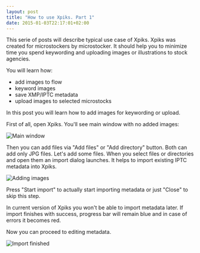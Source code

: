```yaml
---
layout: post
title: "How to use Xpiks. Part 1"
date: 2015-01-03T22:17:01+02:00
---
```


<article class="row">
<section class="small-12 large-8 columns page-content">

This serie of posts will describe typical use case of Xpiks. Xpiks was created for microstockers by microstocker. It should help you to minimize time you spend keywording and uploading images or illustrations to stock agencies.

You will learn how:

- add images to flow
- keyword images
- save XMP/IPTC metadata
- upload images to selected microstocks

In this post you will learn how to add images for keywording or upload.

First of all, open Xpiks. You'll see main window with no added images:

<img alt="Main window" src="{{site.url}}/images/howto/xpiks-qt-justopened.jpg" />

Then you can add files via "Add files" or "Add directory" button. Both can add only JPG files. Let's add some files. When you select files or directories and open them an import dialog launches. It helps to import existing IPTC metadata into Xpiks.

<img alt="Adding images" src="{{site.url}}/images/howto/xpiks-qt-startimport.jpg" />

Press "Start import" to actually start importing metadata or just "Close" to skip this step.

In current version of Xpiks you won't be able to import metadata later. If import finishes with success, progress bar will remain blue and in case of errors it becomes red.

Now you can proceed to editing metadata.

<img alt="Import finished" src="{{site.url}}/images/howto/xpiks-qt-imported.jpg" />

</section>
</article>